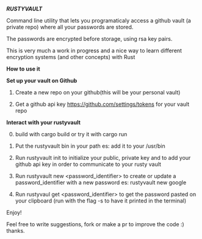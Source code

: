 ***RUSTYVAULT***

Command line utility that lets you programaticaly access a github vault (a private repo) where all your passwords are stored.

The passwords are encrypted before storage, using rsa key pairs.

This is very much a work in progress and a nice way to learn different encryption systems (and other concepts) with Rust

**How to use it**

**Set up your vault on Github**

1. Create a new repo on your github(this will be your personal vault)

2. Get a github api key https://github.com/settings/tokens for your vault repo

**Interact with your rustyvault**

0. build with cargo build or try it with cargo run

1. Put the rustyvault bin in your path
es: add it to your /usr/bin

2. Run rustyvault init to initialize your public, private key and to add your github api key in order to communicate to your rusty vault

3. Run rustyvault new <password_identifier> to create or update a password_identifier with a new password
es: rustyvault new google

4. Run rustyvaul get <password_identifier> to get the password pasted on your clipboard (run with the flag -s to have it printed in the terminal)

Enjoy!

Feel free to write suggestions, fork or make a pr to improve the code :) thanks.
